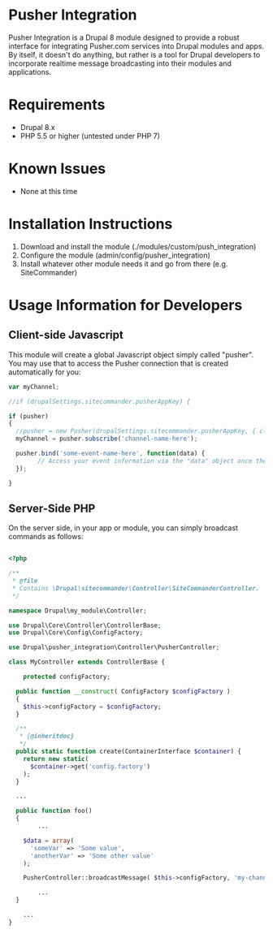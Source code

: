 # Pusher Integration
Pusher Integration is a Drupal 8 module designed to provide a robust interface for integrating Pusher.com services into Drupal modules and apps. By itself, it doesn't do anything, but rather is a tool for Drupal developers to incorporate realtime message broadcasting into their modules and applications.

# Requirements

* Drupal 8.x
* PHP 5.5 or higher (untested under PHP 7)

# Known Issues

* None at this time

# Installation Instructions

1. Download and install the module (./modules/custom/push_integration)
2. Configure the module (admin/config/pusher_integration)
3. Install whatever other module needs it and go from there (e.g. SiteCommander)

# Usage Information for Developers

## Client-side Javascript

This module will create a global Javascript object simply called "pusher". You may use that to access the Pusher connection that is created automatically for you:

```javascript
var myChannel;

//if (drupalSettings.sitecommander.pusherAppKey) {

if (pusher)
{
  //pusher = new Pusher(drupalSettings.sitecommander.pusherAppKey, { cluster: 'ap1', authEndpoint: '/sitecommander/pusherAuth' });
  myChannel = pusher.subscribe('channel-name-here');

  pusher.bind('some-event-name-here', function(data) {
		// Access your event information via the "data" object once the event is received by the client/browser
  });

}
```

## Server-Side PHP

On the server side, in your app or module, you can simply broadcast commands as follows:

```php

<?php

/**
 * @file
 * Contains \Drupal\sitecommander\Controller\SiteCommanderController.
 */

namespace Drupal\my_module\Controller;

use Drupal\Core\Controller\ControllerBase;
use Drupal\Core\Config\ConfigFactory;

use Drupal\pusher_integration\Controller\PusherController;

class MyController extends ControllerBase {

	protected configFactory;

  public function __construct( ConfigFactory $configFactory )
  {
    $this->configFactory = $configFactory;
  }

  /**
   * {@inheritdoc}
   */
  public static function create(ContainerInterface $container) {
    return new static(
      $container->get('config.factory')
    );
  }

  ...

  public function foo()
  {
		...

    $data = array(
      'someVar' => 'Some value',
      'anotherVar' => 'Some other value'
    );

    PusherController::broadcastMessage( $this->configFactory, 'my-channel', 'my-event-name', $data );

		...
  }

	...
}
```
